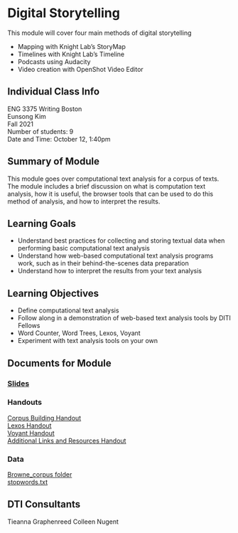 # Digital Storytelling
This module will cover four main methods of digital storytelling
- Mapping with Knight Lab’s StoryMap
- Timelines with Knight Lab’s Timeline
- Podcasts using Audacity
- Video creation with OpenShot Video Editor

## Individual Class Info
ENG 3375 Writing Boston
<br>
Eunsong Kim
<br>
Fall 2021
<br>
Number of students: 9
<br>
Date and Time: October 12, 1:40pm

## Summary of Module
This module goes over computational text analysis for a corpus of texts. The module includes a brief discussion on what is computation text analysis, how it is useful, the browser tools that can be used to do this method of analysis, and how to interpret the results. 

## Learning Goals
- Understand best practices for collecting and storing textual data when performing basic computational text analysis
- Understand how web-based computational text analysis programs work, such as in their behind-the-scenes data preparation
- Understand how to interpret the results from your text analysis

## Learning Objectives
- Define computational text analysis
- Follow along in a demonstration of web-based text analysis tools by DITI Fellows
- Word Counter, Word Trees, Lexos, Voyant
- Experiment with text analysis tools on your own




## Documents for Module

### [Slides](https://github.com/NULabNortheastern/digitalassignmentshowcase/blob/master/text_analysis/composite_aesthetics_race_as_technology-fall21-kim/Slides_textanalysis_kim_2021.pdf)

### Handouts
[Corpus Building Handout](https://github.com/NULabNortheastern/digitalassignmentshowcase/blob/master/text_analysis/composite_aesthetics_race_as_technology-fall21-kim/Corpus%20Building%20handout.pdf)
<br>
[Lexos Handout](https://github.com/NULabNortheastern/digitalassignmentshowcase/blob/master/text_analysis/composite_aesthetics_race_as_technology-fall21-kim/Lexos%20Handout.pdf)
<br>
[Voyant Handout](https://github.com/NULabNortheastern/digitalassignmentshowcase/blob/master/text_analysis/composite_aesthetics_race_as_technology-fall21-kim/Voyant%20Handout.pdf)
<br>
[Additional Links and Resources Handout](https://github.com/NULabNortheastern/digitalassignmentshowcase/blob/master/text_analysis/composite_aesthetics_race_as_technology-fall21-kim/Links%20%26%20Resources.pdf)

### Data
[Browne_corpus folder](https://github.com/NULabNortheastern/digitalassignmentshowcase/tree/master/text_analysis/composite_aesthetics_race_as_technology-fall21-kim/browne_corpus)
<br>
[stopwords.txt](https://github.com/NULabNortheastern/digitalassignmentshowcase/blob/master/text_analysis/composite_aesthetics_race_as_technology-fall21-kim/browne_corpus/stopwords.txt)

## DTI Consultants
Tieanna Graphenreed
Colleen Nugent 
